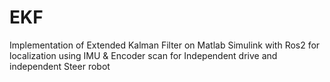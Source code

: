 # EKF
Implementation of Extended Kalman Filter on Matlab Simulink with Ros2 for localization using IMU &amp; Encoder scan for Independent drive and independent Steer robot

